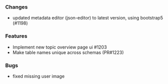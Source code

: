 <!--
SPDX-FileCopyrightText: 2025 Jonas Huber <jonas.huber@rl-institut.de>

SPDX-License-Identifier: CC0-1.0
-->

### Changes

- updated metadata editor (json-editor) to latest version, using bootstrap5 (#1198)

### Features

- Implement new topic overview page ui #1203
- Make table names unique across schemas (PR#1223)

### Bugs

- fixed missing user image
